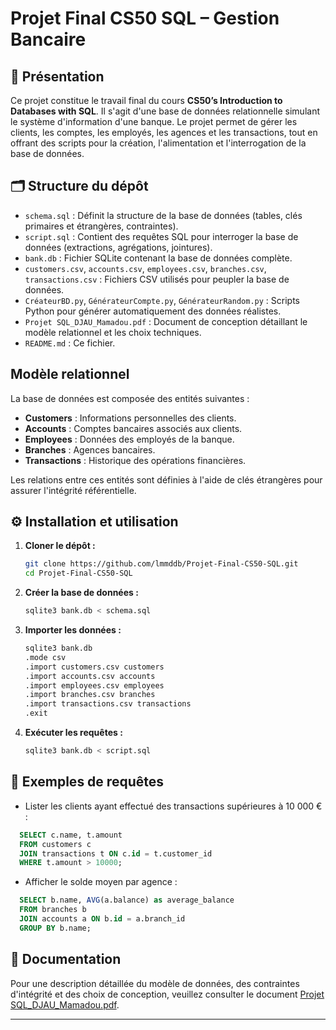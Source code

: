 # Projet Final CS50 SQL – Gestion Bancaire

## 📘 Présentation

Ce projet constitue le travail final du cours **CS50’s Introduction to Databases with SQL**. Il s'agit d'une base de données relationnelle simulant le système d'information d'une banque. Le projet permet de gérer les clients, les comptes, les employés, les agences et les transactions, tout en offrant des scripts pour la création, l'alimentation et l'interrogation de la base de données.

## 🗂️ Structure du dépôt

* `schema.sql` : Définit la structure de la base de données (tables, clés primaires et étrangères, contraintes).
* `script.sql` : Contient des requêtes SQL pour interroger la base de données (extractions, agrégations, jointures).
* `bank.db` : Fichier SQLite contenant la base de données complète.
* `customers.csv`, `accounts.csv`, `employees.csv`, `branches.csv`, `transactions.csv` : Fichiers CSV utilisés pour peupler la base de données.
* `CréateurBD.py`, `GénérateurCompte.py`, `GénérateurRandom.py` : Scripts Python pour générer automatiquement des données réalistes.
* `Projet SQL_DJAU_Mamadou.pdf` : Document de conception détaillant le modèle relationnel et les choix techniques.
* `README.md` : Ce fichier.

## Modèle relationnel

La base de données est composée des entités suivantes :

* **Customers** : Informations personnelles des clients.
* **Accounts** : Comptes bancaires associés aux clients.
* **Employees** : Données des employés de la banque.
* **Branches** : Agences bancaires.
* **Transactions** : Historique des opérations financières.

Les relations entre ces entités sont définies à l'aide de clés étrangères pour assurer l'intégrité référentielle.

## ⚙️ Installation et utilisation

1. **Cloner le dépôt :**

   ```bash
   git clone https://github.com/lmmddb/Projet-Final-CS50-SQL.git
   cd Projet-Final-CS50-SQL
   ```



2. **Créer la base de données :**

   ```bash
   sqlite3 bank.db < schema.sql
   ```



3. **Importer les données :**

   ```bash
   sqlite3 bank.db
   .mode csv
   .import customers.csv customers
   .import accounts.csv accounts
   .import employees.csv employees
   .import branches.csv branches
   .import transactions.csv transactions
   .exit
   ```



4. **Exécuter les requêtes :**

   ```bash
   sqlite3 bank.db < script.sql
   ```



## 🧪 Exemples de requêtes

* Lister les clients ayant effectué des transactions supérieures à 10 000 € :

```sql
  SELECT c.name, t.amount
  FROM customers c
  JOIN transactions t ON c.id = t.customer_id
  WHERE t.amount > 10000;
```



* Afficher le solde moyen par agence :

```sql
  SELECT b.name, AVG(a.balance) as average_balance
  FROM branches b
  JOIN accounts a ON b.id = a.branch_id
  GROUP BY b.name;
```



## 📄 Documentation

Pour une description détaillée du modèle de données, des contraintes d'intégrité et des choix de conception, veuillez consulter le document [Projet SQL\_DJAU\_Mamadou.pdf](./Projet%20SQL_DJAU_Mamadou.pdf).

---
